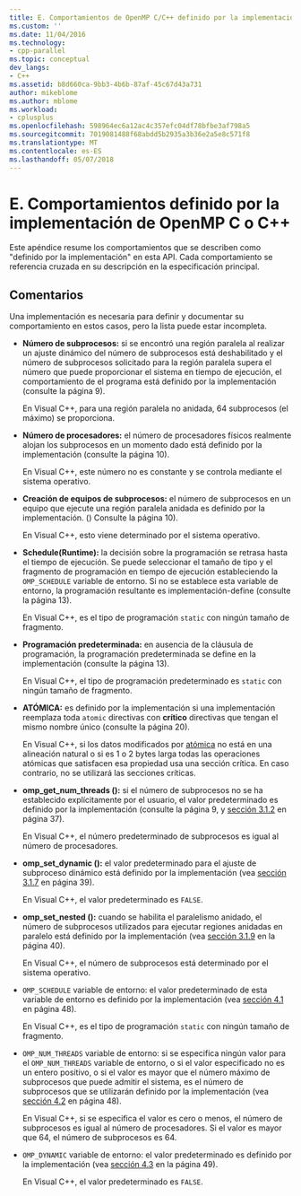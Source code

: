 ```yaml
---
title: E. Comportamientos de OpenMP C/C++ definido por la implementación | Documentos de Microsoft
ms.custom: ''
ms.date: 11/04/2016
ms.technology:
- cpp-parallel
ms.topic: conceptual
dev_langs:
- C++
ms.assetid: b8d660ca-9bb3-4b6b-87af-45c67d43a731
author: mikeblome
ms.author: mblome
ms.workload:
- cplusplus
ms.openlocfilehash: 598964ec6a12ac4c357efc04df78bfbe3af798a5
ms.sourcegitcommit: 7019081488f68abdd5b2935a3b36e2a5e8c571f8
ms.translationtype: MT
ms.contentlocale: es-ES
ms.lasthandoff: 05/07/2018
---
```

# <a name="e-implementation-defined-behaviors-in-openmp-cc"></a>E. Comportamientos definido por la implementación de OpenMP C o C++
Este apéndice resume los comportamientos que se describen como "definido por la implementación" en esta API.  Cada comportamiento se referencia cruzada en su descripción en la especificación principal.  
  
## <a name="remarks"></a>Comentarios  
 Una implementación es necesaria para definir y documentar su comportamiento en estos casos, pero la lista puede estar incompleta.  
  
-   **Número de subprocesos:** si se encontró una región paralela al realizar un ajuste dinámico del número de subprocesos está deshabilitado y el número de subprocesos solicitado para la región paralela supera el número que puede proporcionar el sistema en tiempo de ejecución, el comportamiento de el programa está definido por la implementación (consulte la página 9).  
  
     En Visual C++, para una región paralela no anidada, 64 subprocesos (el máximo) se proporciona.  
  
-   **Número de procesadores:** el número de procesadores físicos realmente alojan los subprocesos en un momento dado está definido por la implementación (consulte la página 10).  
  
     En Visual C++, este número no es constante y se controla mediante el sistema operativo.  
  
-   **Creación de equipos de subprocesos:** el número de subprocesos en un equipo que ejecute una región paralela anidada es definido por la implementación. () Consulte la página 10).  
  
     En Visual C++, esto viene determinado por el sistema operativo.  
  
-   **Schedule(Runtime):** la decisión sobre la programación se retrasa hasta el tiempo de ejecución. Se puede seleccionar el tamaño de tipo y el fragmento de programación en tiempo de ejecución estableciendo la `OMP_SCHEDULE` variable de entorno. Si no se establece esta variable de entorno, la programación resultante es implementación-define (consulte la página 13).  
  
     En Visual C++, es el tipo de programación `static` con ningún tamaño de fragmento.  
  
-   **Programación predeterminada:** en ausencia de la cláusula de programación, la programación predeterminada se define en la implementación (consulte la página 13).  
  
     En Visual C++, el tipo de programación predeterminado es `static` con ningún tamaño de fragmento.  
  
-   **ATÓMICA:** es definido por la implementación si una implementación reemplaza toda `atomic` directivas con **crítico** directivas que tengan el mismo nombre único (consulte la página 20).  
  
     En Visual C++, si los datos modificados por [atómica](../../parallel/openmp/reference/atomic.md) no está en una alineación natural o si es 1 o 2 bytes larga todas las operaciones atómicas que satisfacen esa propiedad usa una sección crítica. En caso contrario, no se utilizará las secciones críticas.  
  
-   **omp_get_num_threads ():** si el número de subprocesos no se ha establecido explícitamente por el usuario, el valor predeterminado es definido por la implementación (consulte la página 9, y [sección 3.1.2](../../parallel/openmp/3-1-2-omp-get-num-threads-function.md) en página 37).  
  
     En Visual C++, el número predeterminado de subprocesos es igual al número de procesadores.  
  
-   **omp_set_dynamic ():** el valor predeterminado para el ajuste de subproceso dinámico está definido por la implementación (vea [sección 3.1.7](../../parallel/openmp/3-1-7-omp-set-dynamic-function.md) en página 39).  
  
     En Visual C++, el valor predeterminado es `FALSE`.  
  
-   **omp_set_nested ():** cuando se habilita el paralelismo anidado, el número de subprocesos utilizados para ejecutar regiones anidadas en paralelo está definido por la implementación (vea [sección 3.1.9](../../parallel/openmp/3-1-9-omp-set-nested-function.md) en la página 40).  
  
     En Visual C++, el número de subprocesos está determinado por el sistema operativo.  
  
-   `OMP_SCHEDULE` variable de entorno: el valor predeterminado de esta variable de entorno es definido por la implementación (vea [sección 4.1](../../parallel/openmp/4-1-omp-schedule.md) en página 48).  
  
     En Visual C++, es el tipo de programación `static` con ningún tamaño de fragmento.  
  
-   `OMP_NUM_THREADS` variable de entorno: si se especifica ningún valor para el `OMP_NUM_THREADS` variable de entorno, o si el valor especificado no es un entero positivo, o si el valor es mayor que el número máximo de subprocesos que puede admitir el sistema, es el número de subprocesos que se utilizarán definido por la implementación (vea [sección 4.2](../../parallel/openmp/4-2-omp-num-threads.md) en página 48).  
  
     En Visual C++, si se especifica el valor es cero o menos, el número de subprocesos es igual al número de procesadores.  Si el valor es mayor que 64, el número de subprocesos es 64.  
  
-   `OMP_DYNAMIC` variable de entorno: el valor predeterminado es definido por la implementación (vea [sección 4.3](../../parallel/openmp/4-3-omp-dynamic.md) en la página 49).  
  
     En Visual C++, el valor predeterminado es `FALSE`.